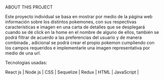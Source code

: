 ABOUT THIS PROJECT

Este proyecto individual se basa en mostrar por medio de la página web información sobre los distintos pokemones, con sus respectivas características e imagen en una carta de detalles que se desplegará cuando se dé click en la home en el nombre de alguno de ellos, también se podrá filtrar de acuerdo a las preferencias del usuario y de manera combinada , adicional se podrá crear el propio pokemon cumpliendo con los campos requeridos e implementarle una imagen representativa por medio de una url.


Tecnologias usadas:

React js | Node js  | CSS | Sequelize | Redux | HTML | JavaScript | 


